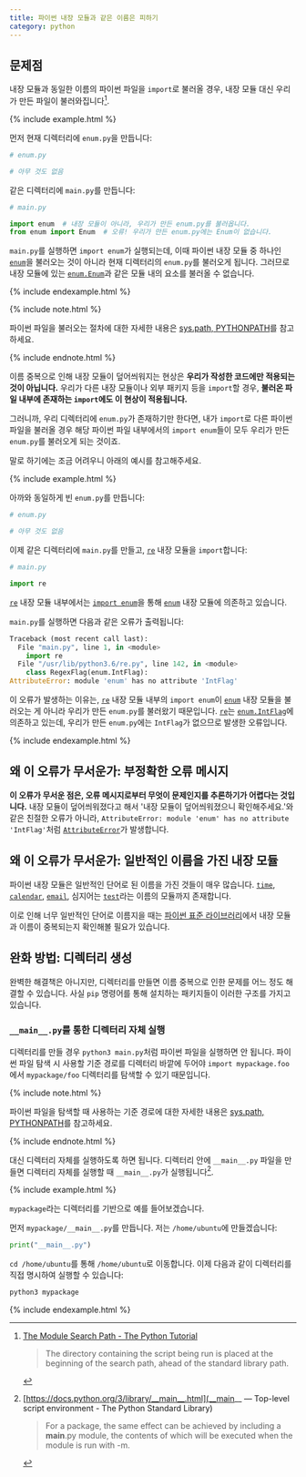 ```yaml
---
title: 파이썬 내장 모듈과 같은 이름은 피하기
category: python
---
```


## 문제점

내장 모듈과 동일한 이름의 파이썬 파일을 `import`로 불러올 경우, 내장 모듈 대신 우리가 만든 파일이 불러와집니다[^ahead].

[^ahead]: [The Module Search Path - The Python Tutorial](https://docs.python.org/3/tutorial/modules.html#the-module-search-path)

    > The directory containing the script being run is placed at the beginning of the search path, ahead of the standard library path.

{% include example.html %}

먼저 현재 디렉터리에 `enum.py`을 만듭니다:

```py
# enum.py

# 아무 것도 없음
```

같은 디렉터리에 `main.py`를 만듭니다:

```py
# main.py

import enum  # 내장 모듈이 아니라, 우리가 만든 enum.py를 불러옵니다.
from enum import Enum  # 오류! 우리가 만든 enum.py에는 Enum이 없습니다.
```

`main.py`를 실행하면 `import enum`가 실행되는데, 이때 파이썬 내장 모듈 중 하나인 [`enum`]을 불러오는 것이 아니라 현재 디렉터리의 `enum.py`를 불러오게 됩니다. 그러므로 내장 모듈에 있는 [`enum.Enum`]과 같은 모듈 내의 요소를 불러올 수 없습니다.

[`enum`]: https://docs.python.org/3/library/enum.htm

[`enum.Enum`]: https://docs.python.org/3/library/enum.html#enum.Enum

{% include endexample.html %}

{% include note.html %}

파이썬 파일을 불러오는 절차에 대한 자세한 내용은 [sys.path, PYTHONPATH](/sys-path-pythonpath.html)를 참고하세요.

{% include endnote.html %}

이름 중복으로 인해 내장 모듈이 덮어씌워지는 현상은 **우리가 작성한 코드에만 적용되는 것이 아닙니다.** 우리가 다른 내장 모듈이나 외부 패키지 등을 `import`할 경우, **불러온 파일 내부에 존재하는 `import`에도 이 현상이 적용됩니다.**

그러니까, 우리 디렉터리에 `enum.py`가 존재하기만 한다면, 내가 `import`로 다른 파이썬 파일을 불러올 경우 해당 파이썬 파일 내부에서의 `import enum`들이 모두 우리가 만든 `enum.py`를 불러오게 되는 것이죠.

말로 하기에는 조금 어려우니 아래의 예시를 참고해주세요.

{% include example.html %}

아까와 동일하게 빈 `enum.py`를 만듭니다:

```py
# enum.py

# 아무 것도 없음
```

이제 같은 디렉터리에 `main.py`를 만들고, [`re`] 내장 모듈을 `import`합니다:

[`re`]: https://docs.python.org/3/library/re.html

```py
# main.py

import re
```

[`re`] 내장 모듈 내부에서는 [`import enum`](https://github.com/python/cpython/blob/686d508c26fafb57dfe463c4f55b20013dad1441/Lib/re.py#L124)을 통해 [`enum`] 내장 모듈에 의존하고 있습니다.

`main.py`를 실행하면 다음과 같은 오류가 출력됩니다:

```py
Traceback (most recent call last):
  File "main.py", line 1, in <module>
    import re
  File "/usr/lib/python3.6/re.py", line 142, in <module>
    class RegexFlag(enum.IntFlag):
AttributeError: module 'enum' has no attribute 'IntFlag'
```

이 오류가 발생하는 이유는, [`re`](https://docs.python.org/3/library/re.html) 내장 모듈 내부의 `import enum`이 [`enum`] 내장 모듈을 불러오는 게 아니라 우리가 만든 `enum.py`를 불러왔기 때문입니다. [`re`]는 [`enum.IntFlag`]에 의존하고 있는데, 우리가 만든 `enum.py`에는 `IntFlag`가 없으므로 발생한 오류입니다.

[`enum.IntFlag`]: https://docs.python.org/3/library/enum.html#enum.IntFlag

{% include endexample.html %}

## 왜 이 오류가 무서운가: 부정확한 오류 메시지

**이 오류가 무서운 점은, 오류 메시지로부터 무엇이 문제인지를 추론하기가 어렵다는 것입니다.** 내장 모듈이 덮어씌워졌다고 해서 '내장 모듈이 덮어씌워졌으니 확인해주세요.'와 같은 친절한 오류가 아니라, `AttributeError: module 'enum' has no attribute 'IntFlag'`처럼 [`AttributeError`]가 발생합니다.

[`AttributeError`]: https://docs.python.org/3/library/exceptions.html#AttributeError

## 왜 이 오류가 무서운가: 일반적인 이름을 가진 내장 모듈

파이썬 내장 모듈은 일반적인 단어로 된 이름을 가진 것들이 매우 많습니다. [`time`](https://docs.python.org/3/library/time.html), [`calendar`](https://docs.python.org/3/library/calendar.html), [`email`](https://docs.python.org/3/library/email.html), 심지어는 [`test`](https://docs.python.org/3/library/test.html)라는 이름의 모듈까지 존재합니다.

이로 인해 너무 일반적인 단어로 이름지을 때는 [파이썬 표준 라이브러리](https://docs.python.org/3/library/index.html)에서 내장 모듈과 이름이 중복되는지 확인해볼 필요가 있습니다.

## 완화 방법: 디렉터리 생성

완벽한 해결책은 아니지만, 디렉터리를 만들면 이름 중복으로 인한 문제를 어느 정도 해결할 수 있습니다. 사실 `pip` 명령어를 통해 설치하는 패키지들이 이러한 구조를 가지고 있습니다.

### `__main__.py`를 통한 디렉터리 자체 실행

디렉터리를 만들 경우 `python3 main.py`처럼 파이썬 파일을 실행하면 안 됩니다. 파이썬 파일 탐색 시 사용할 기준 경로를 디렉터리 바깥에 두어야 `import mypackage.foo`에서 `mypackage/foo` 디렉터리를 탐색할 수 있기 때문입니다.

{% include note.html %}

파이썬 파일을 탐색할 때 사용하는 기준 경로에 대한 자세한 내용은 [sys.path, PYTHONPATH](/sys-path-pythonpath.html)를 참고하세요.

{% include endnote.html %}

대신 디렉터리 자체를 실행하도록 하면 됩니다. 디렉터리 안에 `__main__.py` 파일을 만들면 디렉터리 자체를 실행할 때 `__main__.py`가 실행됩니다[^package-main].

[^package-main]: [https://docs.python.org/3/library/__main__.html](__main__ — Top-level script environment - The Python Standard Library)

    > For a package, the same effect can be achieved by including a __main__.py module, the contents of which will be executed when the module is run with -m.

{% include example.html %}

`mypackage`라는 디렉터리를 기반으로 예를 들어보겠습니다.

먼저 `mypackage/__main__.py`를 만듭니다. 저는 `/home/ubuntu`에 만들겠습니다:

```py
print("__main__.py")
```

`cd /home/ubuntu`를 통해 `/home/ubuntu`로 이동합니다. 이제 다음과 같이 디렉터리를 직접 명시하여 실행할 수 있습니다:

```sh
python3 mypackage
```

{% include endexample.html %}
